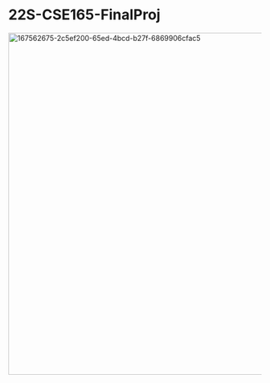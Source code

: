 # 22S-CSE165-FinalProj
<img width="680" alt="167562675-2c5ef200-65ed-4bcd-b27f-6869906cfac5" src="https://user-images.githubusercontent.com/61606335/168610849-d250540a-f899-4e53-bb40-087b6082e943.png">
